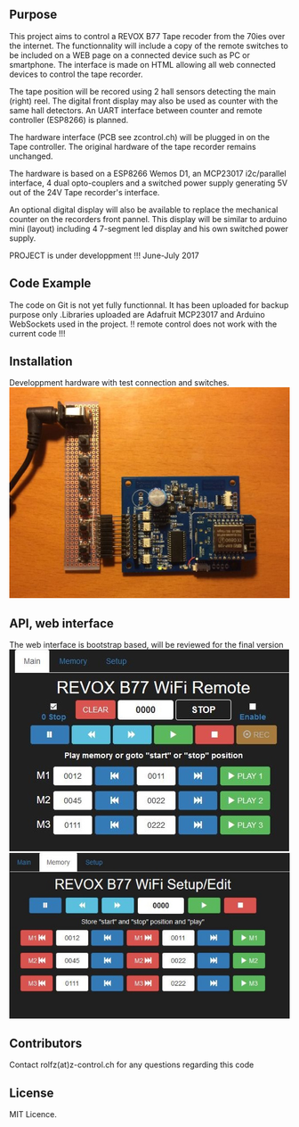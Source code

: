## Purpose

This project aims to control a REVOX B77 Tape recoder from the 70ies over the internet.
The functionnality will include a copy of the remote switches to be included on a WEB page on a connected device such as PC or smartphone. The interface is made on HTML allowing all web connected devices to control the tape recorder.

The tape position will be recored using 2 hall sensors detecting the main (right) reel. The digital front display may also be used as counter with the same hall detectors. An UART interface between counter and remote controller (ESP8266) is planned.

The hardware interface (PCB see zcontrol.ch) will be plugged in on the Tape controller. The original hardware of the tape recorder remains unchanged.

The hardware is based on a ESP8266 Wemos D1, an MCP23017 i2c/parallel interface, 4 dual opto-couplers and a switched power supply generating 5V out of the 24V Tape recorder's interface.

An optional digital display will also be available to replace the mechanical counter on the recorders front pannel.
This display will be similar to arduino mini (layout) including 4 7-segment led display and his own switched power supply.

PROJECT is under developpment !!! June-July 2017

## Code Example

The code on Git is not yet fully functionnal. It has been uploaded for backup purpose only
.Libraries uploaded are Adafruit MCP23017 and Arduino WebSockets used in the project.
!! remote control does not work with the current code !!!

## Installation

Developpment hardware with test connection and switches.
![Controller board](controller.jpg)

## API, web interface

The web interface is bootstrap based, will be reviewed for the final version
![WEB interface](wifi-main.JPG)
![WEB interface](Wifi-edit.jpg)

## Contributors

Contact rolfz(at)z-control.ch for any questions regarding this code

## License

MIT Licence.
